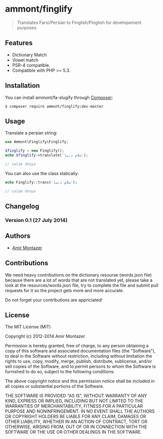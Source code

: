ammont/finglify
=============

> Translates Farsi/Persian to Finglish/Pinglish for developement purposes.


Features
--------

- Dictionary Match
- Vowel match
- PSR-4 compatible.
- Compatible with PHP >= 5.3.


Installation
------------

You can install ammont/fa-slugify through [Composer](https://getcomposer.org):

```shell
$ composer require ammont/finglify:dev-master
```


Usage
-----

Translate a persian string:

```php
use Ammont\Finglify\Finglify;

$finglify = new Finglify();
echo $finglify->translate('سلام دنیا');

// salam donya
```

You can also use the class statically:

```php
echo Finglify::trans('سلام دنیا');

// salam donya
```


Changelog
---------

### Version 0.1 (27 July 2014)


Authors
-------

- [Amir Montazer](https://github.com/ammont)



Contributions
-------

We need heavy contributions on the dictionary resourse (words.json file) because there are a lot of words that are not translated yet,
please take a look at the resources/words.json file, try to complete the file and submit pull requests for it so
the project gets more and more accurate.

Do not forget your contributions are appriciated!


License
-------

The MIT License (MIT)

Copyright (c) 2012-2014 Amir Montazer

Permission is hereby granted, free of charge, to any person obtaining a copy of this software and associated
documentation files (the "Software"), to deal in the Software without restriction, including without limitation the
rights to use, copy, modify, merge, publish, distribute, sublicense, and/or sell copies of the Software, and to permit
persons to whom the Software is furnished to do so, subject to the following conditions:

The above copyright notice and this permission notice shall be included in all copies or substantial portions of the
Software.

THE SOFTWARE IS PROVIDED "AS IS", WITHOUT WARRANTY OF ANY KIND, EXPRESS OR IMPLIED, INCLUDING BUT NOT LIMITED TO THE
WARRANTIES OF MERCHANTABILITY, FITNESS FOR A PARTICULAR PURPOSE AND NONINFRINGEMENT. IN NO EVENT SHALL THE AUTHORS OR
COPYRIGHT HOLDERS BE LIABLE FOR ANY CLAIM, DAMAGES OR OTHER LIABILITY, WHETHER IN AN ACTION OF CONTRACT, TORT OR
OTHERWISE, ARISING FROM, OUT OF OR IN CONNECTION WITH THE SOFTWARE OR THE USE OR OTHER DEALINGS IN THE SOFTWARE.